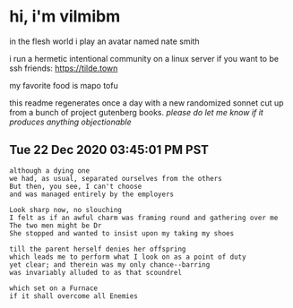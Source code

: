 # hi, i'm vilmibm

in the flesh world i play an avatar named nate smith

i run a hermetic intentional community on a linux server if you want to be ssh friends: https://tilde.town

my favorite food is mapo tofu

this readme regenerates once a day with a new randomized sonnet cut up from a bunch of project gutenberg books.
_please do let me know if it produces anything objectionable_

## Tue 22 Dec 2020 03:45:01 PM PST

    although a dying one
    we had, as usual, separated ourselves from the others
    But then, you see, I can't choose
    and was managed entirely by the employers
    
    Look sharp now, no slouching
    I felt as if an awful charm was framing round and gathering over me
    The two men might be Dr
    She stopped and wanted to insist upon my taking my shoes
    
    till the parent herself denies her offspring
    which leads me to perform what I look on as a point of duty
    yet clear; and therein was my only chance--barring
    was invariably alluded to as that scoundrel
    
    which set on a Furnace
    if it shall overcome all Enemies
